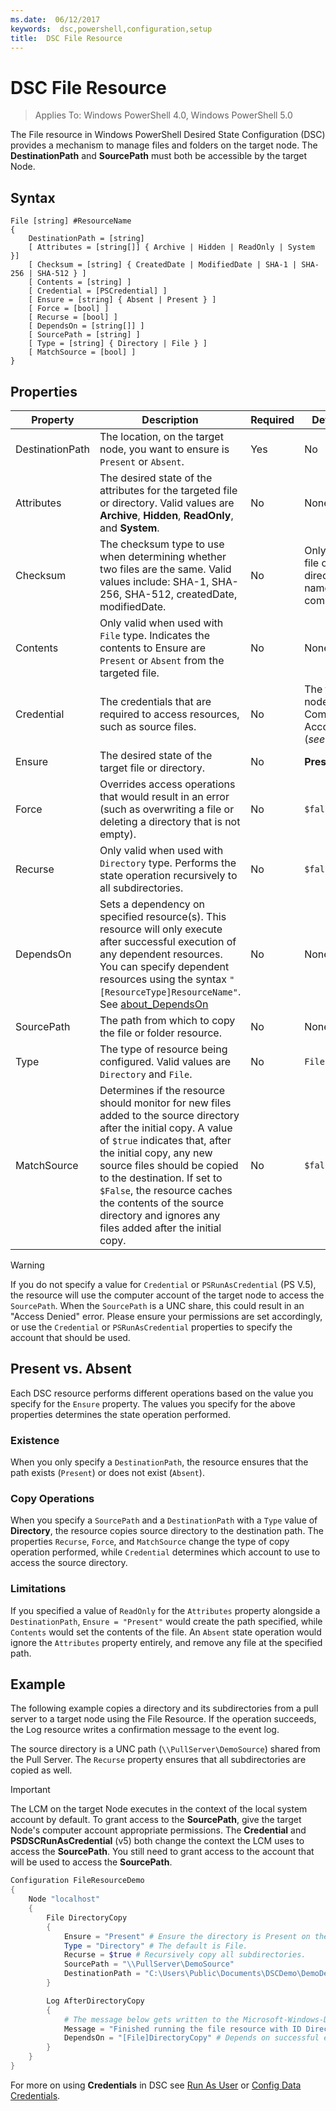```yaml
---
ms.date:  06/12/2017
keywords:  dsc,powershell,configuration,setup
title:  DSC File Resource
---
```


# DSC File Resource

> Applies To: Windows PowerShell 4.0, Windows PowerShell 5.0

The File resource in Windows PowerShell Desired State Configuration (DSC) provides a mechanism to manage files and folders on the target node. The **DestinationPath** and **SourcePath** must both be accessible by the target Node.

## Syntax

```
File [string] #ResourceName
{
    DestinationPath = [string]
    [ Attributes = [string[]] { Archive | Hidden | ReadOnly | System }]
    [ Checksum = [string] { CreatedDate | ModifiedDate | SHA-1 | SHA-256 | SHA-512 } ]
    [ Contents = [string] ]
    [ Credential = [PSCredential] ]
    [ Ensure = [string] { Absent | Present } ]
    [ Force = [bool] ]
    [ Recurse = [bool] ]
    [ DependsOn = [string[]] ]
    [ SourcePath = [string] ]
    [ Type = [string] { Directory | File } ]
    [ MatchSource = [bool] ]
}
```

## Properties

|Property       |Description                                                                   |Required|Default|
|---------------|------------------------------------------------------------------------------|--------|-------|
|DestinationPath|The location, on the target node, you want to ensure is `Present` or `Absent`.|Yes|No|
|Attributes     |The desired state of the attributes for the targeted file or directory. Valid values are **Archive**, **Hidden**, **ReadOnly**, and **System**.|No|None|
|Checksum      |The checksum type to use when determining whether two files are the same. Valid values include: SHA-1, SHA-256, SHA-512, createdDate, modifiedDate.|No|Only the file or directory name is compared.|
|Contents       |Only valid when used with `File` type. Indicates the contents to Ensure are `Present` or `Absent` from the targeted file. |No|None|
|Credential     |The credentials that are required to access resources, such as source files.|No|The target node's Computer Account. (*see note*)|
|Ensure         |The desired state of the target file or directory. |No|**Present**|
|Force          |Overrides access operations that would result in an error (such as overwriting a file or deleting a directory that is not empty).|No|`$false`|
|Recurse        |Only valid when used with `Directory` type. Performs the state operation recursively to all subdirectories.|No|`$false`|
|DependsOn      |Sets a dependency on specified resource(s). This resource will only execute after successful execution of any dependent resources. You can specify dependent resources using the syntax `"[ResourceType]ResourceName"`. See [about_DependsOn](../../../configurations/resource-depends-on.md)|No|None|
|SourcePath     |The path from which to copy the file or folder resource.|No|None|
|Type           |The type of resource being configured. Valid values are `Directory` and `File`.|No|`File`|
|MatchSource    |Determines if the resource should monitor for new files added to the source directory after the initial copy. A value of `$true` indicates that, after the initial copy, any new source files should be copied to the destination. If set to `$False`, the resource caches the contents of the source directory and ignores any files added after the initial copy.|No|`$false`|

> [!WARNING]
> If you do not specify a value for `Credential` or `PSRunAsCredential` (PS V.5), the resource will use the computer account of the target node to access the `SourcePath`.  When the `SourcePath` is a UNC share, this could result in an "Access Denied" error. Please ensure your permissions are set accordingly, or use the `Credential` or `PSRunAsCredential` properties to specify the account that should be used.

## Present vs. Absent

Each DSC resource performs different operations based on the value you specify for the `Ensure` property. The values you specify for the above properties determines the state operation performed.

### Existence

When you only specify a `DestinationPath`, the resource ensures that the path exists (`Present`) or does not exist (`Absent`).

### Copy Operations

When you specify a `SourcePath` and a `DestinationPath` with a `Type` value of **Directory**, the resource copies source directory to the destination path. The properties `Recurse`, `Force`, and `MatchSource` change the type of copy operation performed, while `Credential` determines which account to use to access the source directory.

### Limitations

If you specified a value of `ReadOnly` for the `Attributes` property alongside a `DestinationPath`, `Ensure = "Present"` would create the path specified, while `Contents` would set the contents of the file.  An `Absent` state operation would ignore the `Attributes` property entirely, and remove any file at the specified path.

## Example

The following example copies a directory and its subdirectories from a pull server to a target node using the File Resource. If the operation succeeds, the Log resource writes a confirmation message to the event log.

The source directory is a UNC path (`\\PullServer\DemoSource`) shared from the Pull Server. The `Recurse` property ensures that all subdirectories are copied as well.

> [!IMPORTANT]
> The LCM on the target Node executes in the context of the local system account by default. To grant access to the **SourcePath**, give the target Node's computer account appropriate permissions. The **Credential** and **PSDSCRunAsCredential** (v5) both change the context the LCM uses to access the **SourcePath**. You still need to grant access to the account that will be used to access the **SourcePath**.

```powershell
Configuration FileResourceDemo
{
    Node "localhost"
    {
        File DirectoryCopy
        {
            Ensure = "Present" # Ensure the directory is Present on the target node.
            Type = "Directory" # The default is File.
            Recurse = $true # Recursively copy all subdirectories.
            SourcePath = "\\PullServer\DemoSource"
            DestinationPath = "C:\Users\Public\Documents\DSCDemo\DemoDestination"
        }

        Log AfterDirectoryCopy
        {
            # The message below gets written to the Microsoft-Windows-Desired State Configuration/Analytic log
            Message = "Finished running the file resource with ID DirectoryCopy"
            DependsOn = "[File]DirectoryCopy" # Depends on successful execution of the File resource.
        }
    }
}
```

For more on using **Credentials** in DSC see [Run As User](../../../configurations/runAsUser.md) or [Config Data Credentials](../../../configurations/configDataCredentials.md).
